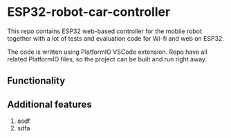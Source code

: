 # ESP32-robot-car-controller
This repo contains ESP32 web-based controller for the mobile robot together with a lot of tests and evaluation code for Wi-fi and web on ESP32.

The code is written using PlatformIO VSCode extension. Repo have all related PlatformIO files, so the project can be built and run right away.

## Functionality




## Additional features
1. asdf
2. sdfa